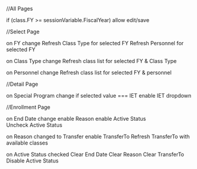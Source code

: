 
//All Pages

if (class.FY >= sessionVariable.FiscalYear) allow edit/save


//Select Page

on FY change 
	Refresh Class Type for selected FY 
	Refresh Personnel for selected FY 

on Class Type change
	Refresh class list for selected FY & Class Type


on Personnel change
	Refresh class list for selected FY & personnel



//Detail Page

on Special Program change
	if selected value === IET enable IET dropdown



//Enrollment Page

on End Date change
	enable Reason
	enable Active Status  
	Uncheck Active Status

on Reason changed to Transfer
	enable TransferTo
	Refresh TransferTo with available classes

on Active Status checked
	Clear End Date
	Clear Reason
	Clear TransferTo
	Disable Active Status